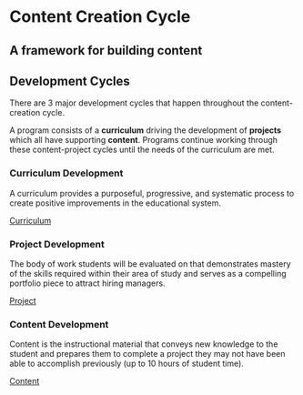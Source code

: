 # **Content Creation Cycle**
## A framework for building content

## **Development Cycles**

There are 3 major development cycles that happen throughout the content-creation cycle.

A program consists of a **curriculum** driving the development of **projects** which all have supporting **content**. Programs continue working through these content-project cycles until the needs of the curriculum are met.

### **Curriculum Development**
A curriculum provides a purposeful, progressive, and systematic process to create positive improvements in the educational system.

[Curriculum](http://127.0.0.1:8000/create/curriculum/introduction/)

### **Project Development**

The body of work students will be evaluated on that demonstrates mastery of the skills required within their area of study and serves as a compelling portfolio piece to attract hiring managers.

[Project](http://127.0.0.1:8000/create/project/introduction/)

### **Content Development**
Content is the instructional material that conveys new knowledge to the student and prepares them to complete a project they may not have been able to accomplish previously (up to 10 hours of student time).

[Content](http://127.0.0.1:8000/create/content/introduction/)


